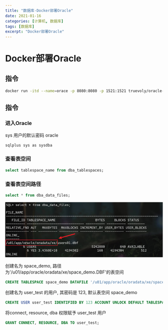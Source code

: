 ```yaml
---
title: "数据库-Docker部署Oracle"
date: 2021-01-16
categories: [计算机, 数据库]
tags: [数据库]
excerpt: "Docker部署Oracle"
---
```


# Docker部署Oracle

## 指令

```sh
docker run -itd --name=orace -p 8080:8080 -p 1521:1521 truevoly/oracle-12c
```

## 指令

### 进入Oracle

sys 用户的默认密码 oracle

```sh
sqlplus sys as sysdba
```

### 查看表空间

```sql
select tablespace_name from dba_tablespaces;
```

### 查看表空间路径

```sql
select * from dba_data_files;
```

![](https://raw.githubusercontent.com/dmjcb/SelfImgur/main/2020-11-30_15-36-39.jpg)

创建名为 space_demo, 路径为'/u01/app/oracle/oradata/xe/space_demo.DBF'的表空间

```sql
CREATE TABLESPACE space_demo DATAFILE '/u01/app/oracle/oradata/xe/space_demo.DBF' SIZE 32M AUTOEXTEND ON NEXT 32M MAXSIZE 20480M EXTENT MANAGEMENT LOCAL;
```

创建名为 user_test 的用户, 其密码是 123, 默认表空间 space_demo

```sql
CREATE USER user_test IDENTIFIED BY 123 ACCOUNT UNLOCK DEFAULT TABLESPACE space_demo;
```

将connect, resource, dba 权限赋予 user_test 用户

```sql
GRANT CONNECT, RESOURCE, DBA TO user_test;
```
